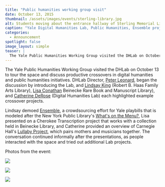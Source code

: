 ```yaml
---
title: "Public humanities working group visit"
date: October 13, 2015
thumbnail: /assets/images/events/sterling-library.jpg
alt: Students moving about the entrance hallway of Sterling Memorial Library.
caption: "Yale Digital Humanities Lab, Public Humanities, Ensemble project"
categories:
  - Announcement
spotlight: false
image_layout: simple
teaser: |
  The Yale Public Humanities Working Group visited the DHLab on October 13 to tour the space and discuss productive crossovers in digital humanities and public humanities initiatives. DHLab Director,...
---
```


The Yale Public Humanities Working Group visited the DHLab on October 13 to tour the space and discuss productive crossovers in digital humanities and public humanities initiatives. DHLab Director, [Peter Leonard](http://resources.library.yale.edu/StaffDirectory/detail.aspx?q=718), began the discussion by introducing the Lab, and [Lindsay King](http://resources.library.yale.edu/StaffDirectory/detail.aspx?q=631) (Robert B. Haas Family Arts Library), [Lisa Conathan](http://resources.library.yale.edu/StaffDirectory/detail.aspx?q=107) Beinecke Rare Book and Manuscript Library), and [Catherine DeRose](http://resources.library.yale.edu/StaffDirectory/detail.aspx?q=806) (Digital Humanities Lab) each highlighted example crossover projects.

Lindsay demoed [Ensemble](http://web.library.yale.edu/dhlab/ensemble), a crowdsourcing effort for Yale playbills that is modeled after the New York Public Library's [What's on the Menu?](http://menus.nypl.org/), Lisa presented on a Cherokee Transcription project that works with a collection held in Beinecke Library, and Catherine provided an overview of Carnegie Hall's [Lullaby Project](http://www.carnegiehall.org/Lullaby/), which pairs mothers and musicians together. The conversation continued informally after the presentations, as people interacted with the space and tried out additional Lab projects.

Photos from the event:

[<img src="http://web.library.yale.edu/sites/default/files/resize/images/2015PublicHumanities_Conathan%281%29-184x123.JPG" />](http://web.library.yale.edu/sites/default/files/images/2015PublicHumanities_Conathan%281%29.JPG)

[<img src="http://web.library.yale.edu/sites/default/files/resize/images/2015PublicHumanities_King%281%29-189x123.jpg" />](http://web.library.yale.edu/sites/default/files/images/2015PublicHumanities_King%281%29.jpg)

[<img src="http://web.library.yale.edu/sites/default/files/resize/images/2015PublicHumanities_Lab-223x123.JPG" />](http://web.library.yale.edu/sites/default/files/images/2015PublicHumanities_Lab.JPG)
